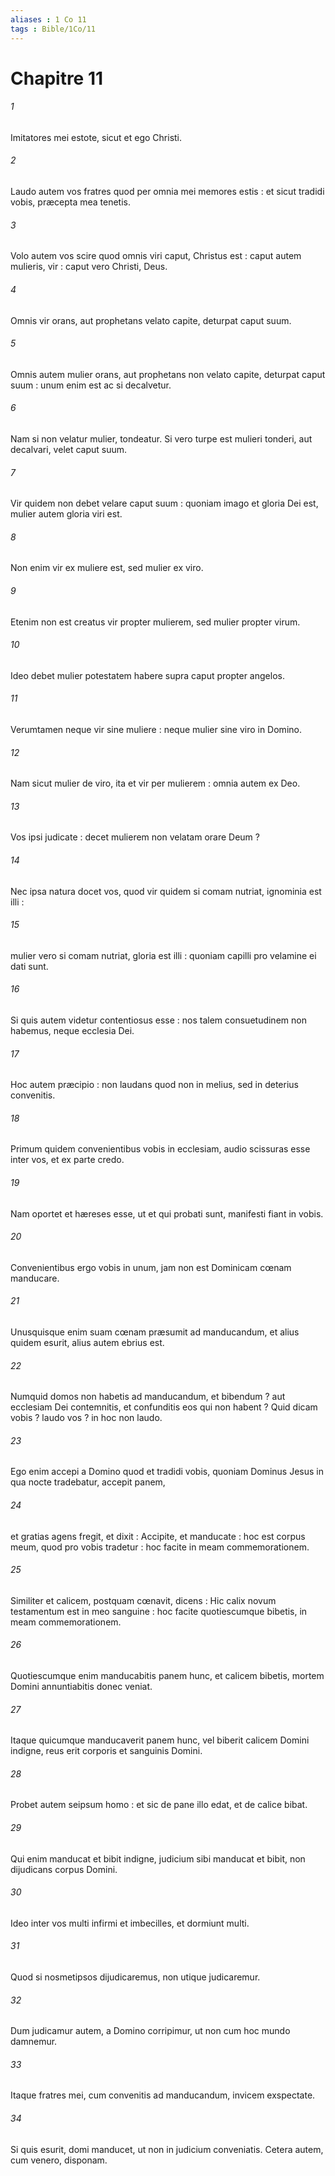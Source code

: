 ```yaml
---
aliases : 1 Co 11
tags : Bible/1Co/11
---
```


# Chapitre 11

###### 1
Imitatores mei estote, sicut et ego Christi.
###### 2
Laudo autem vos fratres quod per omnia mei memores estis : et sicut tradidi vobis, præcepta mea tenetis.
###### 3
Volo autem vos scire quod omnis viri caput, Christus est : caput autem mulieris, vir : caput vero Christi, Deus.
###### 4
Omnis vir orans, aut prophetans velato capite, deturpat caput suum.
###### 5
Omnis autem mulier orans, aut prophetans non velato capite, deturpat caput suum : unum enim est ac si decalvetur.
###### 6
Nam si non velatur mulier, tondeatur. Si vero turpe est mulieri tonderi, aut decalvari, velet caput suum.
###### 7
Vir quidem non debet velare caput suum : quoniam imago et gloria Dei est, mulier autem gloria viri est.
###### 8
Non enim vir ex muliere est, sed mulier ex viro.
###### 9
Etenim non est creatus vir propter mulierem, sed mulier propter virum.
###### 10
Ideo debet mulier potestatem habere supra caput propter angelos.
###### 11
Verumtamen neque vir sine muliere : neque mulier sine viro in Domino.
###### 12
Nam sicut mulier de viro, ita et vir per mulierem : omnia autem ex Deo.
###### 13
Vos ipsi judicate : decet mulierem non velatam orare Deum ?
###### 14
Nec ipsa natura docet vos, quod vir quidem si comam nutriat, ignominia est illi :
###### 15
mulier vero si comam nutriat, gloria est illi : quoniam capilli pro velamine ei dati sunt.
###### 16
Si quis autem videtur contentiosus esse : nos talem consuetudinem non habemus, neque ecclesia Dei.
###### 17
Hoc autem præcipio : non laudans quod non in melius, sed in deterius convenitis.
###### 18
Primum quidem convenientibus vobis in ecclesiam, audio scissuras esse inter vos, et ex parte credo.
###### 19
Nam oportet et hæreses esse, ut et qui probati sunt, manifesti fiant in vobis.
###### 20
Convenientibus ergo vobis in unum, jam non est Dominicam cœnam manducare.
###### 21
Unusquisque enim suam cœnam præsumit ad manducandum, et alius quidem esurit, alius autem ebrius est.
###### 22
Numquid domos non habetis ad manducandum, et bibendum ? aut ecclesiam Dei contemnitis, et confunditis eos qui non habent ? Quid dicam vobis ? laudo vos ? in hoc non laudo.
###### 23
Ego enim accepi a Domino quod et tradidi vobis, quoniam Dominus Jesus in qua nocte tradebatur, accepit panem,
###### 24
et gratias agens fregit, et dixit : Accipite, et manducate : hoc est corpus meum, quod pro vobis tradetur : hoc facite in meam commemorationem.
###### 25
Similiter et calicem, postquam cœnavit, dicens : Hic calix novum testamentum est in meo sanguine : hoc facite quotiescumque bibetis, in meam commemorationem.
###### 26
Quotiescumque enim manducabitis panem hunc, et calicem bibetis, mortem Domini annuntiabitis donec veniat.
###### 27
Itaque quicumque manducaverit panem hunc, vel biberit calicem Domini indigne, reus erit corporis et sanguinis Domini.
###### 28
Probet autem seipsum homo : et sic de pane illo edat, et de calice bibat.
###### 29
Qui enim manducat et bibit indigne, judicium sibi manducat et bibit, non dijudicans corpus Domini.
###### 30
Ideo inter vos multi infirmi et imbecilles, et dormiunt multi.
###### 31
Quod si nosmetipsos dijudicaremus, non utique judicaremur.
###### 32
Dum judicamur autem, a Domino corripimur, ut non cum hoc mundo damnemur.
###### 33
Itaque fratres mei, cum convenitis ad manducandum, invicem exspectate.
###### 34
Si quis esurit, domi manducet, ut non in judicium conveniatis. Cetera autem, cum venero, disponam.
